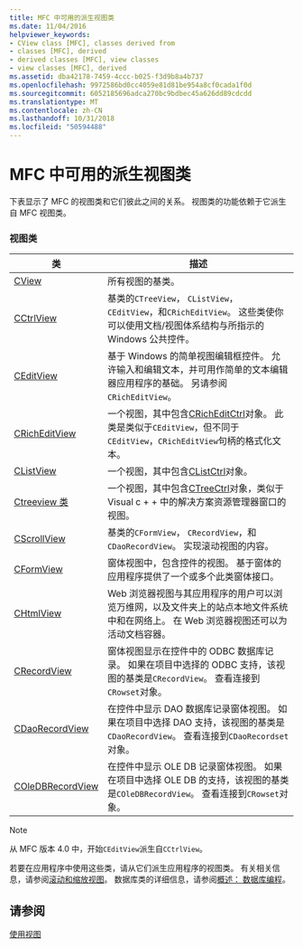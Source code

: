 ```yaml
---
title: MFC 中可用的派生视图类
ms.date: 11/04/2016
helpviewer_keywords:
- CView class [MFC], classes derived from
- classes [MFC], derived
- derived classes [MFC], view classes
- view classes [MFC], derived
ms.assetid: dba42178-7459-4ccc-b025-f3d9b8a4b737
ms.openlocfilehash: 9972586bd0cc4059e81d81be954a8cf0cada1f0d
ms.sourcegitcommit: 6052185696adca270bc9bdbec45a626dd89cdcdd
ms.translationtype: MT
ms.contentlocale: zh-CN
ms.lasthandoff: 10/31/2018
ms.locfileid: "50594488"
---
```

# <a name="derived-view-classes-available-in-mfc"></a>MFC 中可用的派生视图类

下表显示了 MFC 的视图类和它们彼此之间的关系。 视图类的功能依赖于它派生自 MFC 视图类。

### <a name="view-classes"></a>视图类

|类|描述|
|-----------|-----------------|
|[CView](../mfc/reference/cview-class.md)|所有视图的基类。|
|[CCtrlView](../mfc/reference/cctrlview-class.md)|基类的`CTreeView`， `CListView`， `CEditView`，和`CRichEditView`。 这些类使你可以使用文档/视图体系结构与所指示的 Windows 公共控件。|
|[CEditView](../mfc/reference/ceditview-class.md)|基于 Windows 的简单视图编辑框控件。 允许输入和编辑文本，并可用作简单的文本编辑器应用程序的基础。 另请参阅 `CRichEditView`。|
|[CRichEditView](../mfc/reference/cricheditview-class.md)|一个视图，其中包含[CRichEditCtrl](../mfc/reference/cricheditctrl-class.md)对象。 此类是类似于`CEditView`，但不同于`CEditView`，`CRichEditView`句柄的格式化文本。|
|[CListView](../mfc/reference/clistview-class.md)|一个视图，其中包含[CListCtrl](../mfc/reference/clistctrl-class.md)对象。|
|[Ctreeview 类](../mfc/reference/ctreeview-class.md)|一个视图，其中包含[CTreeCtrl](../mfc/reference/ctreectrl-class.md)对象，类似于 Visual c + + 中的解决方案资源管理器窗口的视图。|
|[CScrollView](../mfc/reference/cscrollview-class.md)|基类的`CFormView`， `CRecordView`，和`CDaoRecordView`。 实现滚动视图的内容。|
|[CFormView](../mfc/reference/cformview-class.md)|窗体视图中，包含控件的视图。 基于窗体的应用程序提供了一个或多个此类窗体接口。|
|[CHtmlView](../mfc/reference/chtmlview-class.md)|Web 浏览器视图与其应用程序的用户可以浏览万维网，以及文件夹上的站点本地文件系统中和在网络上。 在 Web 浏览器视图还可以为活动文档容器。|
|[CRecordView](../mfc/reference/crecordview-class.md)|窗体视图显示在控件中的 ODBC 数据库记录。 如果在项目中选择的 ODBC 支持，该视图的基类是`CRecordView`。 查看连接到`CRowset`对象。|
|[CDaoRecordView](../mfc/reference/cdaorecordview-class.md)|在控件中显示 DAO 数据库记录窗体视图。 如果在项目中选择 DAO 支持，该视图的基类是`CDaoRecordView`。 查看连接到`CDaoRecordset`对象。|
|[COleDBRecordView](../mfc/reference/coledbrecordview-class.md)|在控件中显示 OLE DB 记录窗体视图。 如果在项目中选择 OLE DB 的支持，该视图的基类是`COleDBRecordView`。 查看连接到`CRowset`对象。|

> [!NOTE]
>  从 MFC 版本 4.0 中，开始`CEditView`派生自`CCtrlView`。

若要在应用程序中使用这些类，请从它们派生应用程序的视图类。 有关相关信息，请参阅[滚动和缩放视图](../mfc/scrolling-and-scaling-views.md)。 数据库类的详细信息，请参阅[概述： 数据库编程](../data/data-access-programming-mfc-atl.md)。

## <a name="see-also"></a>请参阅

[使用视图](../mfc/using-views.md)

